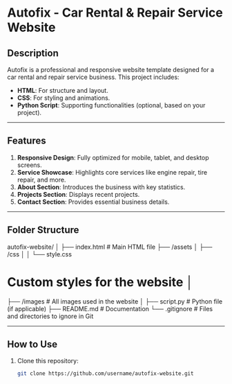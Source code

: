 
# Autofix - Car Rental & Repair Service Website

## Description
Autofix is a professional and responsive website template designed for a car rental and repair service business. This project includes:

- **HTML**: For structure and layout.
- **CSS**: For styling and animations.
- **Python Script**: Supporting functionalities (optional, based on your project).

---

## Features
1. **Responsive Design**: Fully optimized for mobile, tablet, and desktop screens.
2. **Service Showcase**: Highlights core services like engine repair, tire repair, and more.
3. **About Section**: Introduces the business with key statistics.
4. **Projects Section**: Displays recent projects.
5. **Contact Section**: Provides essential business details.

---

## Folder Structure
autofix-website/
│ 
├── index.html # Main HTML file
├── /assets │
├── /css │ 
│ └── style.css 

# Custom styles for the website │ 
├── /images # All images used in the website │ 
├── script.py # Python file (if applicable) 
├── README.md # Documentation 
└── .gitignore # Files and directories to ignore in Git

---

## How to Use
1. Clone this repository:
   ```bash
   git clone https://github.com/username/autofix-website.git
